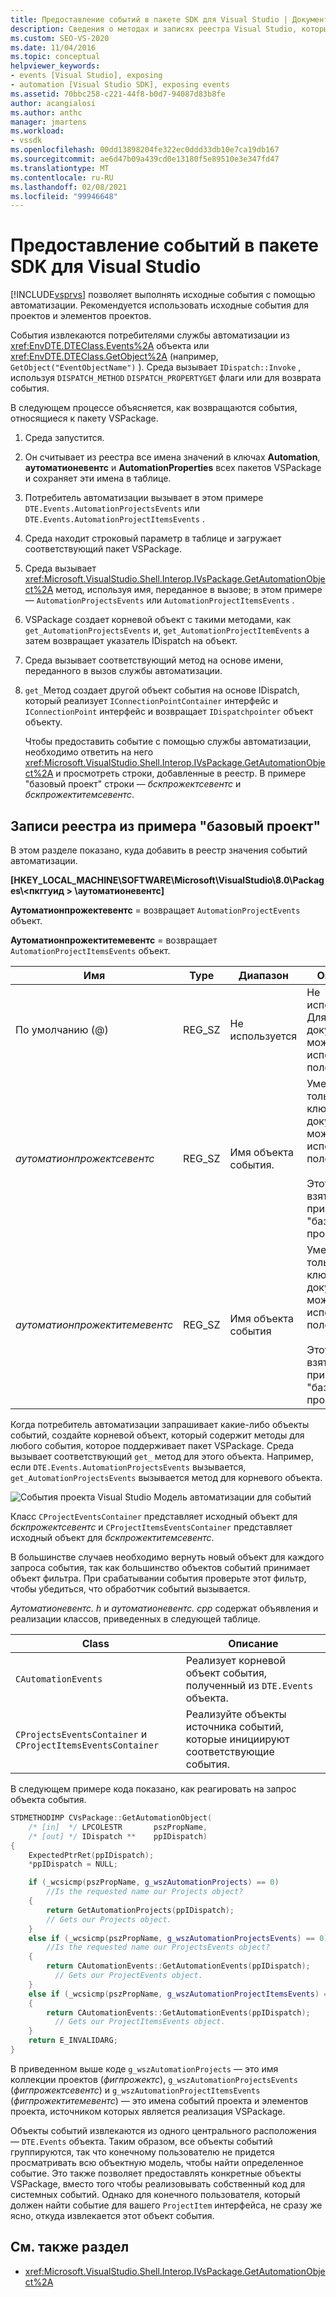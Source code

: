 ```yaml
---
title: Предоставление событий в пакете SDK для Visual Studio | Документация Майкрософт
description: Сведения о методах и записях реестра Visual Studio, которые предоставляют события для проектов и элементов проектов.
ms.custom: SEO-VS-2020
ms.date: 11/04/2016
ms.topic: conceptual
helpviewer_keywords:
- events [Visual Studio], exposing
- automation [Visual Studio SDK], exposing events
ms.assetid: 70bbc258-c221-44f8-b0d7-94087d83b8fe
author: acangialosi
ms.author: anthc
manager: jmartens
ms.workload:
- vssdk
ms.openlocfilehash: 00dd13898204fe322ec0ddd33db10e7ca19db167
ms.sourcegitcommit: ae6d47b09a439cd0e13180f5e89510e3e347fd47
ms.translationtype: MT
ms.contentlocale: ru-RU
ms.lasthandoff: 02/08/2021
ms.locfileid: "99946648"
---
```

# <a name="expose-events-in-the-visual-studio-sdk"></a>Предоставление событий в пакете SDK для Visual Studio
[!INCLUDE[vsprvs](../../code-quality/includes/vsprvs_md.md)] позволяет выполнять исходные события с помощью автоматизации. Рекомендуется использовать исходные события для проектов и элементов проектов.

 События извлекаются потребителями службы автоматизации из <xref:EnvDTE.DTEClass.Events%2A> объекта или <xref:EnvDTE.DTEClass.GetObject%2A> (например, `GetObject("EventObjectName")` ). Среда вызывает `IDispatch::Invoke` , используя `DISPATCH_METHOD` `DISPATCH_PROPERTYGET` флаги или для возврата события.

 В следующем процессе объясняется, как возвращаются события, относящиеся к пакету VSPackage.

1. Среда запустится.

2. Он считывает из реестра все имена значений в ключах **Automation**, **аутоматионевентс** и **AutomationProperties** всех пакетов VSPackage и сохраняет эти имена в таблице.

3. Потребитель автоматизации вызывает в этом примере `DTE.Events.AutomationProjectsEvents` или `DTE.Events.AutomationProjectItemsEvents` .

4. Среда находит строковый параметр в таблице и загружает соответствующий пакет VSPackage.

5. Среда вызывает <xref:Microsoft.VisualStudio.Shell.Interop.IVsPackage.GetAutomationObject%2A> метод, используя имя, переданное в вызове; в этом примере — `AutomationProjectsEvents` или `AutomationProjectItemsEvents` .

6. VSPackage создает корневой объект с такими методами, как `get_AutomationProjectsEvents` и, `get_AutomationProjectItemEvents` а затем возвращает указатель IDispatch на объект.

7. Среда вызывает соответствующий метод на основе имени, переданного в вызов службы автоматизации.

8. `get_`Метод создает другой объект события на основе IDispatch, который реализует `IConnectionPointContainer` интерфейс и `IConnectionPoint` интерфейс и возвращает `IDispatchpointer` объект объекту.

   Чтобы предоставить событие с помощью службы автоматизации, необходимо ответить на него <xref:Microsoft.VisualStudio.Shell.Interop.IVsPackage.GetAutomationObject%2A> и просмотреть строки, добавленные в реестр. В примере "базовый проект" строки — *бскпрожектсевентс* и *бскпрожектитемсевентс*.

## <a name="registry-entries-from-the-basic-project-sample"></a>Записи реестра из примера "базовый проект"
 В этом разделе показано, куда добавить в реестр значения событий автоматизации.

 **[HKEY_LOCAL_MACHINE\SOFTWARE\Microsoft\VisualStudio\8.0\Packages\\<пкггуид \> \аутоматионевентс]**

 **Аутоматионпрожектевентс** = возвращает `AutomationProjectEvents` объект.

 **Аутоматионпрожектитемевентс** = возвращает `AutomationProjectItemsEvents` объект.

|Имя|Type|Диапазон|Описание|
|----------|----------|-----------|-----------------|
|По умолчанию (@)|REG_SZ|Не используется|Не используется. Для документации можно использовать поле данных.|
|*аутоматионпрожектсевентс*|REG_SZ|Имя объекта события.|Уместно только имя ключа. Для документации можно использовать поле данных.<br /><br /> Этот пример взят из примера "базовый проект".|
|*аутоматионпрожектитемевентс*|REG_SZ|Имя объекта события|Уместно только имя ключа. Для документации можно использовать поле данных.<br /><br /> Этот пример взят из примера "базовый проект".|

 Когда потребитель автоматизации запрашивает какие-либо объекты событий, создайте корневой объект, который содержит методы для любого события, которое поддерживает пакет VSPackage. Среда вызывает соответствующий `get_` метод для этого объекта. Например, если `DTE.Events.AutomationProjectsEvents` вызывается, `get_AutomationProjectsEvents` вызывается метод для корневого объекта.

 ![События проекта Visual Studio](../../extensibility/internals/media/projectevents.gif "прожектевентс") Модель автоматизации для событий

 Класс `CProjectEventsContainer` представляет исходный объект для *бскпрожектсевентс* и `CProjectItemsEventsContainer` представляет исходный объект для *бскпрожектитемсевентс*.

 В большинстве случаев необходимо вернуть новый объект для каждого запроса события, так как большинство объектов событий принимает объект фильтра. При срабатывании события проверьте этот фильтр, чтобы убедиться, что обработчик событий вызывается.

 *Аутоматионевентс. h* и *аутоматионевентс. cpp* содержат объявления и реализации классов, приведенных в следующей таблице.

|Class|Описание|
|-----------|-----------------|
|`CAutomationEvents`|Реализует корневой объект события, полученный из `DTE.Events` объекта.|
|`CProjectsEventsContainer` и `CProjectItemsEventsContainer`|Реализуйте объекты источника событий, которые инициируют соответствующие события.|

 В следующем примере кода показано, как реагировать на запрос объекта события.

```cpp
STDMETHODIMP CVsPackage::GetAutomationObject(
    /* [in]  */ LPCOLESTR       pszPropName,
    /* [out] */ IDispatch **    ppIDispatch)
{
    ExpectedPtrRet(ppIDispatch);
    *ppIDispatch = NULL;

    if (_wcsicmp(pszPropName, g_wszAutomationProjects) == 0)
        //Is the requested name our Projects object?
    {
        return GetAutomationProjects(ppIDispatch);
        // Gets our Projects object.
    }
    else if (_wcsicmp(pszPropName, g_wszAutomationProjectsEvents) == 0)
        //Is the requested name our ProjectsEvents object?
    {
        return CAutomationEvents::GetAutomationEvents(ppIDispatch);
          // Gets our ProjectEvents object.
    }
    else if (_wcsicmp(pszPropName, g_wszAutomationProjectItemsEvents) == 0)  //Is the requested name our ProjectsItemsEvents object?
    {
        return CAutomationEvents::GetAutomationEvents(ppIDispatch);
          // Gets our ProjectItemsEvents object.
    }
    return E_INVALIDARG;
}
```

 В приведенном выше коде `g_wszAutomationProjects` — это имя коллекции проектов (*фигпрожектс*), `g_wszAutomationProjectsEvents` (*фигпрожектсевентс*) и `g_wszAutomationProjectItemsEvents` (*фигпрожектитемевентс*) — это имена событий проекта и элементов проекта, источником которых является реализация VSPackage.

 Объекты событий извлекаются из одного центрального расположения — `DTE.Events` объекта. Таким образом, все объекты событий группируются, так что конечному пользователю не придется просматривать всю объектную модель, чтобы найти определенное событие. Это также позволяет предоставлять конкретные объекты VSPackage, вместо того чтобы реализовывать собственный код для системных событий. Однако для конечного пользователя, который должен найти событие для вашего `ProjectItem` интерфейса, не сразу же ясно, откуда извлекается этот объект события.

## <a name="see-also"></a>См. также раздел
- <xref:Microsoft.VisualStudio.Shell.Interop.IVsPackage.GetAutomationObject%2A>
